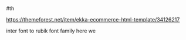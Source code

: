 #th

https://themeforest.net/item/ekka-ecommerce-html-template/34126217



inter font to rubik font family
here we 